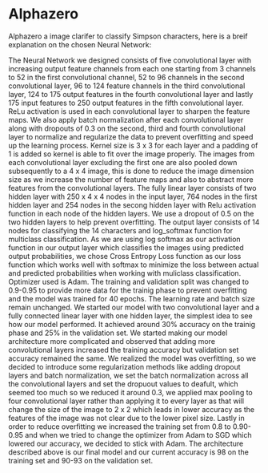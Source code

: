 # Alphazero

Alphazero a image clarifer to classify Simpson characters, here is a breif explanation on the chosen 
Neural Network:

The Neural Network we designed consists of five convolutional layer with increasing output
feature channels from each one starting from 3 channels to 52 in the first convolutional channel,
52 to 96 channels in the second convolutional layer, 96 to 124 feature channels in the third convolutional layer,
124 to 175 output features in the fourth convolutional layer and lastly 175 input features to 250 output features
in the fifth convolutional layer. ReLu activation is used in each convolutional layer to sharpen the feature maps.
We also apply batch normalization after each convolutional layer along with dropouts of 0.3 on the second,
third and fourth convolutional layer to normalize and regularize the data to prevent overfitting and speed up the learning process.
Kernel size is 3 x 3 for each layer and a padding of 1 is added so kernel is able to fit over the image properly.
The images from each convolutional layer excluding the first one are also pooled down subsequently to a 4 x 4 image,
this is done to reduce the image dimension size as we increase the number of feature maps and also to abstract more features
from the convolutional layers.
The fully linear layer consists of two hidden layer with 250 x 4 x 4 nodes in the input layer, 764 nodes in the first 
hidden layer and 254 nodes in the secong hidden layer with Relu activation function in each node of the hidden layers.
We use a dropout of 0.5 on the two hidden layers to help prevent overfitting.
The output layer consists of 14 nodes for classifying the 14 characters and log_softmax function for multiclass
classification.
As we are using log softmax as our activation function in our output layer which classifies the images using predicted output probabilities,
we chose Cross Entropy Loss function as our loss function which works well with softmax to minimize the loss between actual
and predicted probabilities when working with muliclass classification.
Optimizer used is Adam.
The training and validation split was changed to 0.9-0.95 to provide more data for the trainig phase to prevent overfitting and
the model was trained for 40 epochs. The learning rate and batch size remain unchanged. 
We started our model with two convolutional layer and a fully connected linear layer with one hidden layer, the simplest 
idea to see how our model performed. It achieved around 30% accuracy on the trainig phase and 25% in the validation set.
We started making our model architecture more complicated and observed that adding more convolutional layers increased the
training accuracy but validation set accuracy remained the same. We realized the model was overfitting, so we decided to 
introduce some regularization methods like adding dropout layers and batch normalization, we set the batch normalization
across all the convolutional layers and set the dropuout values to deafult, which seemed too much so we reduced it around 0.3, we 
applied max pooling to four convolutional layer rather than applying it to every layer as that will change the size of the 
image to 2 x 2 which leads in lower accuracy as the features of the image was not clear due to the lower pixel size. Lastly in 
order to reduce overfitting we increased the training set from 0.8 to 0.90-0.95 and when we tried to change the optimizer from Adam 
to SGD which lowered our accuracy, we decided to stick with Adam. The architecture described above is our final model and 
our current accuracy is 98 on the training set and 90-93 on the validation set.
 
